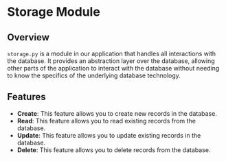 # Storage Module

## Overview

`storage.py` is a module in our application that handles all interactions with the database. It provides an abstraction layer over the database, allowing other parts of the application to interact with the database without needing to know the specifics of the underlying database technology.

## Features

- **Create**: This feature allows you to create new records in the database.
- **Read**: This feature allows you to read existing records from the database.
- **Update**: This feature allows you to update existing records in the database.
- **Delete**: This feature allows you to delete records from the database.

